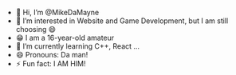 - 👋 Hi, I’m @MikeDaMayne
- 👀 I’m interested in Website and Game Development, but I am still choosing 😄
- 😁 I am a 16-year-old amateur
- 🌱 I’m currently learning C++, React ...
- 😄 Pronouns: Da man!
- ⚡ Fun fact: I AM HIM!

<!---
MikeDaMayne/MikeDaMayne is a ✨ special ✨ repository because its `README.md` (this file) appears on your GitHub profile.
You can click the Preview link to take a look at your changes.
--->
